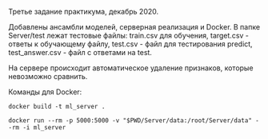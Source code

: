 Третье задание практикума, декабрь 2020.

Добавлены ансамбли моделей, серверная реализация и Docker. В папке Server/test лежат тестовые файлы: train.csv для обучения, target.csv - ответы к обучающему файлу, test.csv - файл для тестирования predict, test_answer.csv - файл с ответами на test.

На сервере происходит автоматическое удаление признаков, которые невозможно сравнить.

Команды для Docker:

	docker build -t ml_server .
	
	docker run --rm -p 5000:5000 -v "$PWD/Server/data:/root/Server/data" --rm -i ml_server

